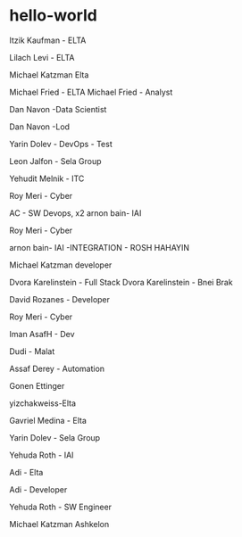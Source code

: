 # hello-world


Itzik Kaufman - ELTA


Lilach Levi - ELTA

Michael Katzman Elta


Michael Fried - ELTA
Michael Fried - Analyst

Dan Navon -Data Scientist

Dan Navon -Lod

Yarin Dolev - DevOps - Test

Leon Jalfon - Sela Group

Yehudit Melnik - ITC

Roy Meri - Cyber

AC - SW Devops, x2
arnon bain- IAI

Roy Meri - Cyber

arnon bain- IAI -INTEGRATION - ROSH HAHAYIN

Michael Katzman developer

Dvora Karelinstein - Full Stack
Dvora Karelinstein - Bnei Brak

David Rozanes - Developer

Roy Meri - Cyber

Iman
AsafH - Dev

Dudi - Malat

Assaf Derey - Automation

Gonen Ettinger

yizchakweiss-Elta

Gavriel Medina - Elta

Yarin Dolev - Sela Group

Yehuda Roth - IAI


Adi - Elta


Adi - Developer


Yehuda Roth - SW Engineer


Michael Katzman Ashkelon


